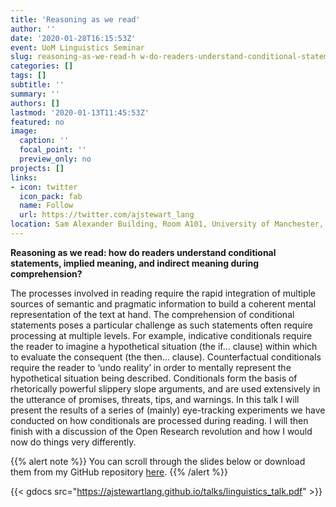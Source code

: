 ```yaml
---
title: 'Reasoning as we read'
author: ''
date: '2020-01-28T16:15:53Z'
event: UoM Linguistics Seminar
slug: reasoning-as-we-read-h w-do-readers-understand-conditional-statements-implied-meaning-and-indirect-meaning-during-comprehension
categories: []
tags: []
subtitle: ''
summary: ''
authors: []
lastmod: '2020-01-13T11:45:53Z'
featured: no
image:
  caption: ''
  focal_point: ''
  preview_only: no
projects: []
links:
- icon: twitter 
  icon_pack: fab
  name: Follow
  url: https://twitter.com/ajstewart_lang
location: Sam Alexander Building, Room A101, University of Manchester, Manchester.
---
```

**Reasoning as we read: how do readers understand conditional statements, implied meaning, and indirect meaning during comprehension?**

The processes involved in reading require the rapid integration of multiple sources of semantic and pragmatic information to build a coherent mental representation of the text at hand.  The comprehension of conditional statements poses a particular challenge as such statements often require processing at multiple levels.  For example, indicative conditionals require the reader to imagine a hypothetical situation (the if… clause) within which to evaluate the consequent (the then… clause).  Counterfactual conditionals require the reader to ‘undo reality’ in order to mentally represent the hypothetical situation being described.  Conditionals form the basis of rhetorically powerful slippery slope arguments, and are used extensively in the utterance of promises, threats, tips, and warnings.  In this talk I will present the results of a series of (mainly) eye-tracking experiments we have conducted on how conditionals are processed during reading.  I will then finish with a discussion of the Open Research revolution and how I would now do things very differently.  

{{% alert note %}}
You can scroll through the slides below or download them from my GitHub repository [here](https://github.com/ajstewartlang/ajstewartlang.github.io/blob/master/talks/linguistics_talk.pdf).
{{% /alert %}}

{{< gdocs src="https://ajstewartlang.github.io/talks/linguistics_talk.pdf" >}}